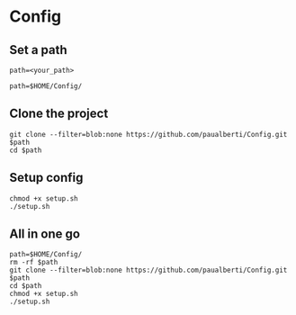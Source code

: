 # Config

## Set a path

```
path=<your_path>
```

```
path=$HOME/Config/
```

## Clone the project

```
git clone --filter=blob:none https://github.com/paualberti/Config.git $path
cd $path
```

## Setup config

```
chmod +x setup.sh
./setup.sh
```

## All in one go

```
path=$HOME/Config/
rm -rf $path
git clone --filter=blob:none https://github.com/paualberti/Config.git $path
cd $path
chmod +x setup.sh
./setup.sh
```
